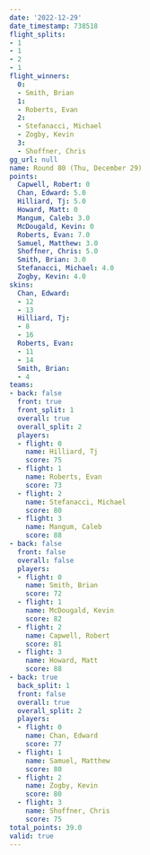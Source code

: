 ```yaml
---
date: '2022-12-29'
date_timestamp: 738518
flight_splits:
- 1
- 1
- 2
- 1
flight_winners:
  0:
  - Smith, Brian
  1:
  - Roberts, Evan
  2:
  - Stefanacci, Michael
  - Zogby, Kevin
  3:
  - Shoffner, Chris
gg_url: null
name: Round 80 (Thu, December 29)
points:
  Capwell, Robert: 0
  Chan, Edward: 5.0
  Hilliard, Tj: 5.0
  Howard, Matt: 0
  Mangum, Caleb: 3.0
  McDougald, Kevin: 0
  Roberts, Evan: 7.0
  Samuel, Matthew: 3.0
  Shoffner, Chris: 5.0
  Smith, Brian: 3.0
  Stefanacci, Michael: 4.0
  Zogby, Kevin: 4.0
skins:
  Chan, Edward:
  - 12
  - 13
  Hilliard, Tj:
  - 8
  - 16
  Roberts, Evan:
  - 11
  - 14
  Smith, Brian:
  - 4
teams:
- back: false
  front: true
  front_split: 1
  overall: true
  overall_split: 2
  players:
  - flight: 0
    name: Hilliard, Tj
    score: 75
  - flight: 1
    name: Roberts, Evan
    score: 73
  - flight: 2
    name: Stefanacci, Michael
    score: 80
  - flight: 3
    name: Mangum, Caleb
    score: 88
- back: false
  front: false
  overall: false
  players:
  - flight: 0
    name: Smith, Brian
    score: 72
  - flight: 1
    name: McDougald, Kevin
    score: 82
  - flight: 2
    name: Capwell, Robert
    score: 81
  - flight: 3
    name: Howard, Matt
    score: 88
- back: true
  back_split: 1
  front: false
  overall: true
  overall_split: 2
  players:
  - flight: 0
    name: Chan, Edward
    score: 77
  - flight: 1
    name: Samuel, Matthew
    score: 80
  - flight: 2
    name: Zogby, Kevin
    score: 80
  - flight: 3
    name: Shoffner, Chris
    score: 75
total_points: 39.0
valid: true
---
```

